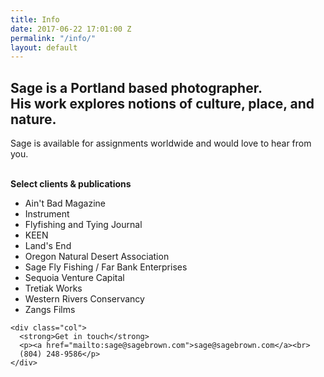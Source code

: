 ```yaml
---
title: Info
date: 2017-06-22 17:01:00 Z
permalink: "/info/"
layout: default
---
```


<div class="info v-center">
  <h2>Sage is a Portland based photographer.<br>
     His work explores notions of culture, place, and nature.</h2>

  <p>Sage is available for assignments worldwide and would love to hear from you.</p>
  <div class="blip"> &nbsp; </div>
    <div class="col">
      <strong>Select clients & publications</strong>
      <ul>
        <li>Ain't Bad Magazine</li>
        <li>Instrument</li>
        <li>Flyfishing and Tying Journal</li>
        <li>KEEN</li>
        <li>Land's End</li>
        <li>Oregon Natural Desert Association</li>
        <li>Sage Fly Fishing / Far Bank Enterprises</li>
        <li>Sequoia Venture Capital</li>
        <li>Tretiak Works</li>
        <li>Western Rivers Conservancy</li>
        <li>Zangs Films</li>
      </ul>
    </div>

    <div class="col">
      <strong>Get in touch</strong>
      <p><a href="mailto:sage@sagebrown.com">sage@sagebrown.com</a><br>
      (804) 248-9586</p>
    </div>

</div>
